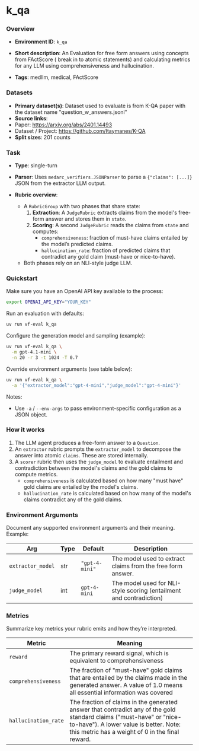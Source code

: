 # k_qa

### Overview
- **Environment ID**: `k_qa`
- **Short description**: An Evaluation for free form answers using concepts from FActScore ( break in to atomic statements) and calculating metrics for any LLM using comprehensiveness and hallucination.

- **Tags**: medllm, medical, FActScore 

### Datasets
- **Primary dataset(s)**: Dataset used to evaluate is from K-QA paper with the dataset name "question_w_answers.jsonl"
- **Source links**: 
 - Paper: https://arxiv.org/abs/2401.14493
 - Dataset / Project: https://github.com/Itaymanes/K-QA
- **Split sizes**: 201 counts

### Task
- **Type**: single-turn
- **Parser**: Uses `medarc_verifiers.JSONParser` to parse a `{"claims": [...]}` JSON from the extractor LLM output.

- **Rubric overview**:
  - A `RubricGroup` with two phases that share state:
    1.  **Extraction**: A `JudgeRubric` extracts claims from the model's free-form answer and stores them in `state`.
    2.  **Scoring**: A second `JudgeRubric` reads the claims from `state` and computes:
        - `comprehensiveness`: fraction of must-have claims entailed by the model’s predicted claims.
        - `hallucination_rate`: fraction of predicted claims that contradict any gold claim (must-have or nice-to-have).
  - Both phases rely on an NLI-style judge LLM.

### Quickstart

Make sure you have an OpenAI API key available to the process:
```bash
export OPENAI_API_KEY="YOUR_KEY"
```

Run an evaluation with defaults:
```bash
uv run vf-eval k_qa
```

Configure the generation model and sampling (example):
```bash
uv run vf-eval k_qa \
  -m gpt-4.1-mini \
  -n 20 -r 3 -t 1024 -T 0.7
```

Override environment arguments (see table below):
```bash
uv run vf-eval k_qa \
  -a '{"extractor_model":"gpt-4-mini","judge_model":"gpt-4-mini"}'
```

Notes:
- Use `-a` / `--env-args` to pass environment-specific configuration as a JSON object.

### How it works 
1. The LLM agent produces a free-form answer to a `Question`.
2. An `extractor` rubric prompts the `extractor_model` to decompose the answer into atomic `claims`. These are stored internally.
3. A `scorer` rubric then uses the `judge_model` to evaluate entailment and contradiction between the model's claims and the gold claims to compute metrics.
   - `comprehensiveness` is calculated based on how many "must have" gold claims are entailed by the model's claims.
   - `hallucination_rate` is calculated based on how many of the model's claims contradict any of the gold claims.



### Environment Arguments
Document any supported environment arguments and their meaning. Example:

| Arg | Type | Default | Description |
| --- | ---- | ------- | ----------- |
| `extractor_model` | str | `"gpt-4-mini"` | The model used to extract claims from the free form answer. |
| `judge_model` | int | `gpt-4-mini` | The model used for NLI-style scoring (entailment and contradiction) |

### Metrics
Summarize key metrics your rubric emits and how they’re interpreted.

| Metric | Meaning |
| ------ | ------- |
| `reward` | The primary reward signal, which is equivalent to comprehensiveness |
| `comprehensiveness` | The fraction of "must-have" gold claims that are entailed by the claims made in the generated answer. A value of 1.0 means all essential information was covered |
| `hallucination_rate` | The fraction of claims in the generated answer that contradict any of the gold standard claims ("must-have" or "nice-to-have"). A lower value is better. Note: this metric has a weight of 0 in the final reward.|

